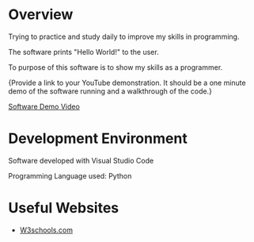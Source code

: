 # Overview

Trying to practice and study daily to improve my skills in programming.

The software prints "Hello World!" to the user.

To purpose of this software is to show my skills as a programmer.

{Provide a link to your YouTube demonstration.  It should be a one minute demo of the software running and a walkthrough of the code.}

[Software Demo Video](http://youtube.link.goes.here)

# Development Environment

Software developed with Visual Studio Code

Programming Language used: Python

# Useful Websites

* [W3schools.com](https://www.w3schools.com/)
